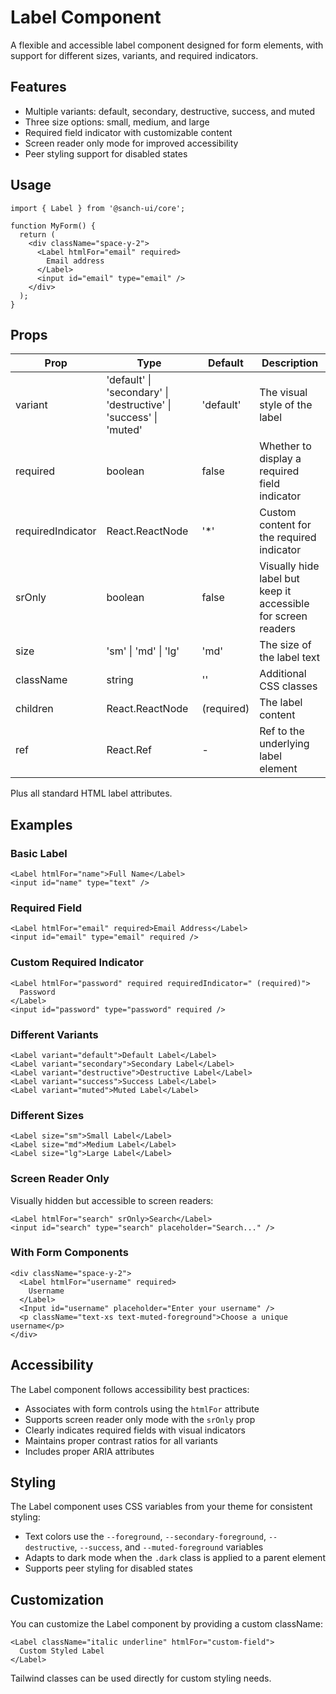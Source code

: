 # Label Component

A flexible and accessible label component designed for form elements, with support for different sizes, variants, and required indicators.

## Features

- Multiple variants: default, secondary, destructive, success, and muted
- Three size options: small, medium, and large
- Required field indicator with customizable content
- Screen reader only mode for improved accessibility
- Peer styling support for disabled states

## Usage

```tsx
import { Label } from '@sanch-ui/core';

function MyForm() {
  return (
    <div className="space-y-2">
      <Label htmlFor="email" required>
        Email address
      </Label>
      <input id="email" type="email" />
    </div>
  );
}
```

## Props

| Prop              | Type                                                              | Default    | Description                                                   |
| ----------------- | ----------------------------------------------------------------- | ---------- | ------------------------------------------------------------- |
| variant           | 'default' \| 'secondary' \| 'destructive' \| 'success' \| 'muted' | 'default'  | The visual style of the label                                 |
| required          | boolean                                                           | false      | Whether to display a required field indicator                 |
| requiredIndicator | React.ReactNode                                                   | '\*'       | Custom content for the required indicator                     |
| srOnly            | boolean                                                           | false      | Visually hide label but keep it accessible for screen readers |
| size              | 'sm' \| 'md' \| 'lg'                                              | 'md'       | The size of the label text                                    |
| className         | string                                                            | ''         | Additional CSS classes                                        |
| children          | React.ReactNode                                                   | (required) | The label content                                             |
| ref               | React.Ref<HTMLLabelElement>                                       | -          | Ref to the underlying label element                           |

Plus all standard HTML label attributes.

## Examples

### Basic Label

```tsx
<Label htmlFor="name">Full Name</Label>
<input id="name" type="text" />
```

### Required Field

```tsx
<Label htmlFor="email" required>Email Address</Label>
<input id="email" type="email" required />
```

### Custom Required Indicator

```tsx
<Label htmlFor="password" required requiredIndicator=" (required)">
  Password
</Label>
<input id="password" type="password" required />
```

### Different Variants

```tsx
<Label variant="default">Default Label</Label>
<Label variant="secondary">Secondary Label</Label>
<Label variant="destructive">Destructive Label</Label>
<Label variant="success">Success Label</Label>
<Label variant="muted">Muted Label</Label>
```

### Different Sizes

```tsx
<Label size="sm">Small Label</Label>
<Label size="md">Medium Label</Label>
<Label size="lg">Large Label</Label>
```

### Screen Reader Only

Visually hidden but accessible to screen readers:

```tsx
<Label htmlFor="search" srOnly>Search</Label>
<input id="search" type="search" placeholder="Search..." />
```

### With Form Components

```tsx
<div className="space-y-2">
  <Label htmlFor="username" required>
    Username
  </Label>
  <Input id="username" placeholder="Enter your username" />
  <p className="text-xs text-muted-foreground">Choose a unique username</p>
</div>
```

## Accessibility

The Label component follows accessibility best practices:

- Associates with form controls using the `htmlFor` attribute
- Supports screen reader only mode with the `srOnly` prop
- Clearly indicates required fields with visual indicators
- Maintains proper contrast ratios for all variants
- Includes proper ARIA attributes

## Styling

The Label component uses CSS variables from your theme for consistent styling:

- Text colors use the `--foreground`, `--secondary-foreground`, `--destructive`, `--success`, and `--muted-foreground` variables
- Adapts to dark mode when the `.dark` class is applied to a parent element
- Supports peer styling for disabled states

## Customization

You can customize the Label component by providing a custom className:

```tsx
<Label className="italic underline" htmlFor="custom-field">
  Custom Styled Label
</Label>
```

Tailwind classes can be used directly for custom styling needs.
